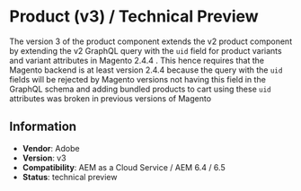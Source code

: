 <!--
Copyright 2022 Adobe Systems Incorporated

Licensed under the Apache License, Version 2.0 (the "License");
you may not use this file except in compliance with the License.
You may obtain a copy of the License at

    http://www.apache.org/licenses/LICENSE-2.0

Unless required by applicable law or agreed to in writing, software
distributed under the License is distributed on an "AS IS" BASIS,
WITHOUT WARRANTIES OR CONDITIONS OF ANY KIND, either express or implied.
See the License for the specific language governing permissions and
limitations under the License.
-->
Product (v3) / Technical Preview
====
The version 3 of the product component extends the v2 product component by extending the v2 GraphQL query with the `uid` field for product variants and variant attributes in Magento 2.4.4 . This hence requires that the Magento backend is at least version 2.4.4 because the query with the `uid` fields will be rejected by Magento versions not having this field in the GraphQL schema and adding bundled products to cart using these `uid` attributes was broken in previous versions of Magento

## Information
* **Vendor**: Adobe
* **Version**: v3
* **Compatibility**: AEM as a Cloud Service / AEM 6.4 / 6.5
* **Status**: technical preview
